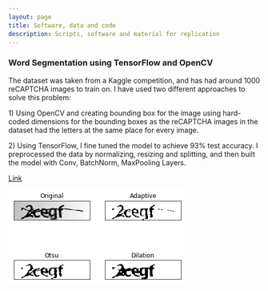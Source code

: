 ```yaml
---
layout: page
title: Software, data and code
description: Scripts, software and material for replication
---
```


<section>
  
<h3>Word Segmentation using TensorFlow and OpenCV</h3>

<div class="box alt">
	<div class="row uniform 100%">
	<div class="8u">
	<p align="justify">
<p class = "icon fa-circle"> The dataset was taken from a Kaggle competition, and has had around 1000 reCAPTCHA images to train on. I have used two different approaches to solve this problem: </p>
<p> 1) Using OpenCV and creating bounding box for the image using hard-coded dimensions for the bounding boxes as the reCAPTCHA images in the dataset had the letters at the same place for every image.</p>
		
<p >2) Using TensorFlow, I fine tuned the model to achieve 93% test accuracy. I preprocessed the data by normalizing, resizing and splitting, and then built the model with Conv, BatchNorm, MaxPooling Layers.</p>
		</p>
<p class="icon fa-star"> <a href="https://github.com/yashkarbhari/Word-Segmentation-using-OpenCV">Link</a></p>
	</div>
<div class="4u">
	<span class="image fit"><img src="assets/images/captcha.png" alt="" /></span>
	</div>
	<div class="4u">
	<span class="image fit"><img src="assets/images/captcha_2.png" alt="" /></span>
	</div>
	</div>
	</div>
</section>
